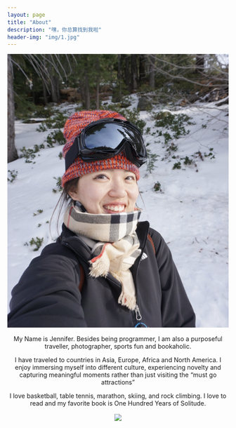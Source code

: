 ```yaml
---
layout: page
title: "About"
description: "嘿，你总算找到我啦"
header-img: "img/1.jpg"
---
```


<center>

![test](/images/self.jpg)

My Name is Jennifer. Besides being programmer, I am also a purposeful traveller, photographer, sports fun and bookaholic.

I have traveled to countries in Asia, Europe, Africa and North America. I enjoy immersing myself into different culture, experiencing novelty and capturing meaningful moments rather than just visiting the “must go attractions”

I love basketball, table tennis, marathon, skiing, and rock climbing. 
I love to read and my favorite book is One Hundred Years of Solitude.


<center>
    <p><img src="http://dreamofbook.qiniudn.com/hacker.png" align="center"></p>
</center>

